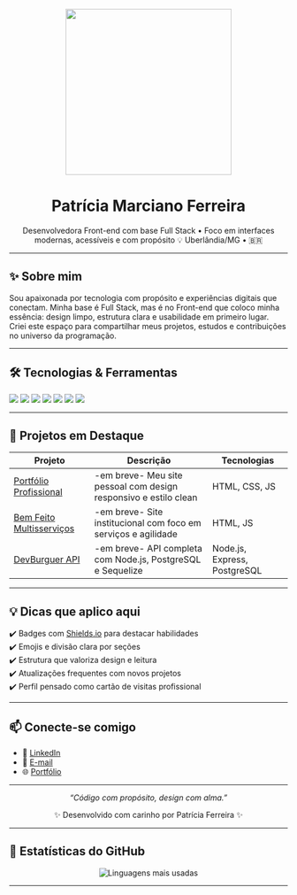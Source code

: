 <p align="center">
  <img src="https://media.giphy.com/media/qgQUggAC3Pfv687qPC/giphy.gif" width="300" />
</p>

<h1 align="center">Patrícia Marciano Ferreira</h1>

<p align="center">
Desenvolvedora Front-end com base Full Stack • Foco em interfaces modernas, acessíveis e com propósito 💡  
Uberlândia/MG • 🇧🇷  
</p>

---

## ✨ Sobre mim

Sou apaixonada por tecnologia com propósito e experiências digitais que conectam. Minha base é Full Stack, mas é no Front-end que coloco minha essência: design limpo, estrutura clara e usabilidade em primeiro lugar.  
Criei este espaço para compartilhar meus projetos, estudos e contribuições no universo da programação.

---

## 🛠️ Tecnologias & Ferramentas

<div>
  <img src="https://img.shields.io/badge/HTML5-E34F26?style=flat&logo=html5&logoColor=white" />
  <img src="https://img.shields.io/badge/CSS3-1572B6?style=flat&logo=css3&logoColor=white" />
  <img src="https://img.shields.io/badge/JavaScript-F7DF1E?style=flat&logo=javascript&logoColor=black" />
  <img src="https://img.shields.io/badge/React-61DAFB?style=flat&logo=react&logoColor=black" />
  <img src="https://img.shields.io/badge/Node.js-339933?style=flat&logo=node.js&logoColor=white" />
  <img src="https://img.shields.io/badge/Git-F05032?style=flat&logo=git&logoColor=white" />
  <img src="https://img.shields.io/badge/PostgreSQL-336791?style=flat&logo=postgresql&logoColor=white" />
</div>

---

## 🚀 Projetos em Destaque

| Projeto | Descrição | Tecnologias |
|--------|-----------|-------------|
| [Portfólio Profissional](#) |-em breve- Meu site pessoal com design responsivo e estilo clean | HTML, CSS, JS |
| [Bem Feito Multisserviços](#) | -em breve- Site institucional com foco em serviços e agilidade | HTML, JS |
| [DevBurguer API](#) | -em breve- API completa com Node.js, PostgreSQL e Sequelize | Node.js, Express, PostgreSQL |

---

## 💡 Dicas que aplico aqui

✔️ Badges com [Shields.io](https://shields.io/) para destacar habilidades  
✔️ Emojis e divisão clara por seções  
✔️ Estrutura que valoriza design e leitura  
✔️ Atualizações frequentes com novos projetos  
✔️ Perfil pensado como cartão de visitas profissional

---

## 📫 Conecte-se comigo

- 💼 [LinkedIn](https://www.linkedin.com/in/pattymarwebdev)
- 📧 [E-mail](mailto:pattywebdesigner@gmail.com)
- 🌐 [Portfólio](https://pattymarwebdev.github.io/portfolio)

---

<p align="center"><em>“Código com propósito, design com alma.”</em></p>
<p align="center">✨ Desenvolvido com carinho por Patrícia Ferreira ✨</p>

---


## 🌟 Estatísticas do GitHub

<div align="center">

![Linguagens mais usadas](https://github-readme-stats.vercel.app/api/top-langs/?username=pattymarwebdev&layout=compact&theme=ayu-mirage&langs_count=6&hide=html)

</div>

---

